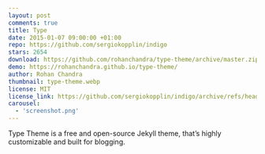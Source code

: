 ```yaml
---
layout: post
comments: true
title: Type
date: 2015-01-07 09:00:00 +01:00
repo: https://github.com/sergiokopplin/indigo
stars: 2654
download: https://github.com/rohanchandra/type-theme/archive/master.zip
demo: https://rohanchandra.github.io/type-theme/
author: Rohan Chandra
thumbnail: type-theme.webp
license: MIT
license_link: https://github.com/sergiokopplin/indigo/archive/refs/heads/gh-pages.zip
carousel:
  - 'screenshot.png'
---
```


Type Theme is a free and open-source Jekyll theme, that’s highly customizable and built for blogging.
